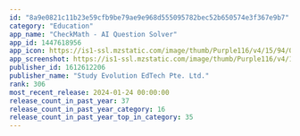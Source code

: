 ```yaml
---
id: "8a9e0821c11b23e59cfb9be79ae9e968d555095782bec52b650574e3f367e9b7"
category: "Education"
app_name: "CheckMath - AI Question Solver"
app_id: 1447618956
app_icon: https://is1-ssl.mzstatic.com/image/thumb/Purple116/v4/15/94/01/159401c6-0908-5d9e-8a51-3dcafeb4204e/AppIcon-0-0-1x_U007emarketing-0-7-0-0-sRGB-85-220.png/1024x1024bb.png
app_screenshot: https://is1-ssl.mzstatic.com/image/thumb/Purple116/v4/1c/51/69/1c516977-5c96-5456-7b57-305914df3163/f4d6b673-12df-412f-bd94-7ed6606ff825_1.png/1284x2778bb.png
publisher_id: 1612612206
publisher_name: "Study Evolution EdTech Pte. Ltd."
rank: 306
most_recent_release: 2024-01-24 00:00:00
release_count_in_past_year: 37
release_count_in_past_year_category: 16
release_count_in_past_year_top_in_category: 35
---
```

